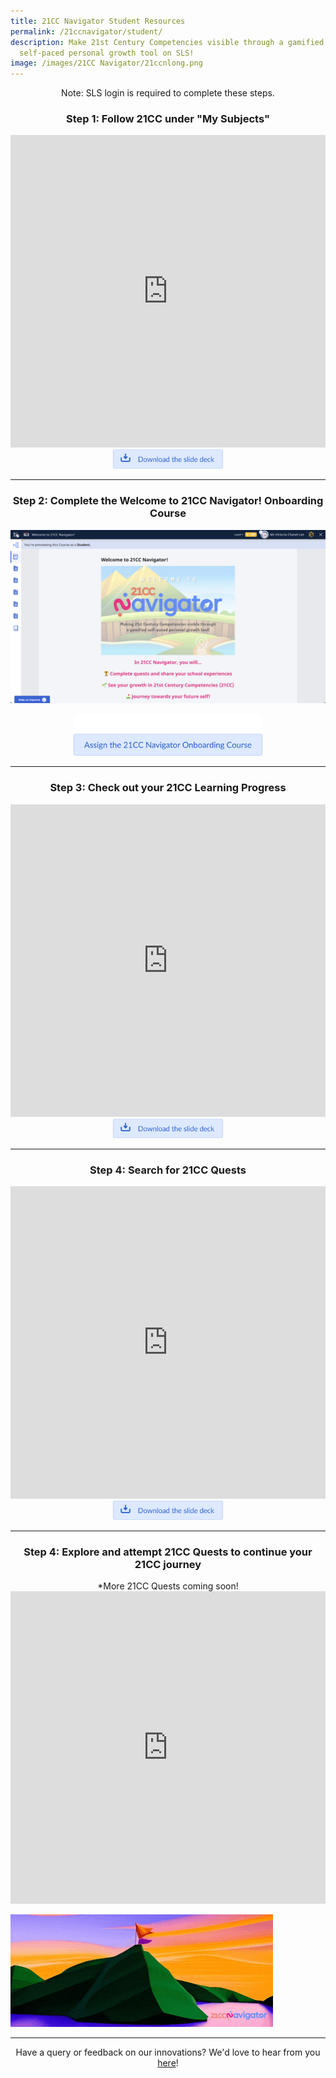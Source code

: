 ```yaml
---
title: 21CC Navigator Student Resources
permalink: /21ccnavigator/student/
description: Make 21st Century Competencies visible through a gamified
  self-paced personal growth tool on SLS!
image: /images/21CC Navigator/21ccnlong.png
---
```

<center>Note: SLS login is required to complete these steps.</center>

<center><h3>Step 1: Follow 21CC under "My Subjects"</h3></center>

<iframe src="https://docs.google.com/presentation/d/e/2PACX-1vRH7Or0D5Y0CZ84OwuC0Ywudq67zDNgLdHuI4NAIogAhCIqj2pT5zKx_Y7Hkkr7qw/embed?start=false&amp;loop=true&amp;delayms=10000" frameborder="0" width="100%" height="500" allowfullscreen="true"></iframe>

<center><a href="https://docs.google.com/presentation/d/1qsdrmzwh0t1Z9fmZgGbWVrWds70kE99c/copy" target="_blank" rel="noopener noreferrer"><img src="/images/Buttons/download%20the%20slide%20deck.png" style="width:35%; display: inline;"></a></center>

-------

<center><h3>Step 2: Complete the Welcome to 21CC Navigator! Onboarding Course</h3></center>

![21CC Navigator Onboarding Course Student View](/images/21CC%20Navigator/21ccn%20onboarding%20course%20student%20view.png)
<center><a href="https://for.edu.sg/21ccnonboardingcourse" target="_blank" rel="noopener noreferrer"><img src="/images/Buttons/assign%20your%20students%2021cc%20n%20(1).png" style="width:60%; display: inline;"></a></center>

-------

<center><h3>Step 3: Check out your 21CC Learning Progress</h3></center>

<iframe src="https://docs.google.com/presentation/d/e/2PACX-1vQzI6hhoAe_DUf7NqCOjzM1bP53mj17kMYl-EFd3HdzrFfbCpRIxTTBUF9D4brhBw/embed?start=false&amp;loop=true&amp;delayms=10000" frameborder="0" width="100%" height="500" allowfullscreen="true"></iframe>

<center><a href="https://docs.google.com/presentation/d/1CLei5nQTYUPrzTc5x-bQDpRNGZ9_fnO_/copy" target="_blank" rel="noopener noreferrer"><img src="/images/Buttons/download%20the%20slide%20deck.png" style="width:35%; display: inline;"></a></center>

-------

<center><h3>Step 4: Search for 21CC Quests</h3></center>

<iframe src="https://docs.google.com/presentation/d/e/2PACX-1vSpBw3QNAoPpRnCBminfoCVxdYgI3lwH6EWXEpF8AZHMfnvFj6kKZ5FD_jrCPAn5w/embed?start=false&amp;loop=true&amp;delayms=10000" frameborder="0" width="100%" height="500" allowfullscreen="true"></iframe>

<center><a href="https://docs.google.com/presentation/d/1kspPxhkrXzFCITJacczbBG8BtvZzeLbr/copy" target="_blank" rel="noopener noreferrer"><img src="/images/Buttons/download%20the%20slide%20deck.png" style="width:35%; display: inline;"></a></center>

-------

<center><h3>Step 4: Explore and attempt 21CC Quests to continue your 21CC journey</h3></center>

<center>*More 21CC Quests coming soon!</center>

<iframe src="https://docs.google.com/presentation/d/e/2PACX-1vRPRngQQ1tmIsR2cIYebxL3EUXFNuNIHwMcgxTVqF_I0I-x5Za8F89rcJWj-NA1EMYNUsYjhYCNe12K/embed?start=false&amp;loop=true&amp;delayms=10000" frameborder="0" width="100%" height="500" allowfullscreen="true"></iframe>

![Continue 21CC Journey](/images/21CC%20Navigator/continue%20your%2021cc%20journey.gif)

--------

<center>Have a query or feedback on our innovations? We'd love to hear from you <a rel="noopener noreferrer" target="_blank" href="/contact">here</a>!</center>